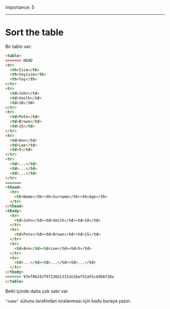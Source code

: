importance: 5

---

# Sort the table

Bir tablo var:

```html run
<table>
<<<<<<< HEAD
<tr>
  <th>İsim</th>
  <th>Soyisim</th>
  <th>Yaş</th>
</tr>
<tr>
  <td>John</td>
  <td>Smith</td>
  <td>10</td>
</tr>
<tr>
  <td>Pete</td>
  <td>Brown</td>
  <td>15</td>
</tr>
<tr>
  <td>Ann</td>
  <td>Lee</td>
  <td>5</td>
</tr>
<tr>
  <td>...</td>
  <td>...</td>
  <td>...</td>
</tr>
=======
<thead>
  <tr>
    <th>Name</th><th>Surname</th><th>Age</th>
  </tr>
</thead>
<tbody>
  <tr>
    <td>John</td><td>Smith</td><td>10</td>
  </tr>
  <tr>
    <td>Pete</td><td>Brown</td><td>15</td>
  </tr>
  <tr>
    <td>Ann</td><td>Lee</td><td>5</td>
  </tr>
  <tr>
    <td>...</td><td>...</td><td>...</td>
  </tr>
</tbody>
>>>>>>> 97ef86242f9f236b13152e1baf52a55c4db8728a
</table>
```

Belki içinde daha çok satır var.

`"name"` sütunu tarafından sıralanması için kodu buraya yazın.
